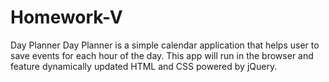 # Homework-V
Day Planner
Day Planner is a simple calendar application that helps user to save events for each hour of the day. This app will run in the browser and feature dynamically updated HTML and CSS powered by jQuery.